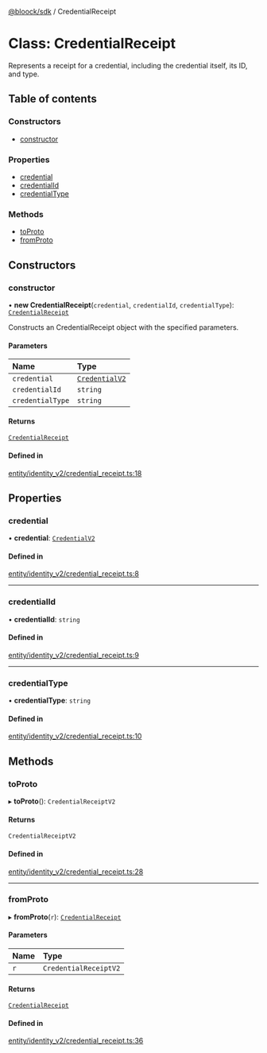[@bloock/sdk](../index.md) / CredentialReceipt

# Class: CredentialReceipt

Represents a receipt for a credential, including the credential itself, its ID, and type.

## Table of contents

### Constructors

- [constructor](CredentialReceipt.md#constructor)

### Properties

- [credential](CredentialReceipt.md#credential)
- [credentialId](CredentialReceipt.md#credentialid)
- [credentialType](CredentialReceipt.md#credentialtype)

### Methods

- [toProto](CredentialReceipt.md#toproto)
- [fromProto](CredentialReceipt.md#fromproto)

## Constructors

### constructor

• **new CredentialReceipt**(`credential`, `credentialId`, `credentialType`): [`CredentialReceipt`](CredentialReceipt.md)

Constructs an CredentialReceipt object with the specified parameters.

#### Parameters

| Name | Type |
| :------ | :------ |
| `credential` | [`CredentialV2`](CredentialV2.md) |
| `credentialId` | `string` |
| `credentialType` | `string` |

#### Returns

[`CredentialReceipt`](CredentialReceipt.md)

#### Defined in

[entity/identity_v2/credential_receipt.ts:18](https://github.com/bloock/bloock-sdk/blob/d82279b/languages/js/src/entity/identity_v2/credential_receipt.ts#L18)

## Properties

### credential

• **credential**: [`CredentialV2`](CredentialV2.md)

#### Defined in

[entity/identity_v2/credential_receipt.ts:8](https://github.com/bloock/bloock-sdk/blob/d82279b/languages/js/src/entity/identity_v2/credential_receipt.ts#L8)

___

### credentialId

• **credentialId**: `string`

#### Defined in

[entity/identity_v2/credential_receipt.ts:9](https://github.com/bloock/bloock-sdk/blob/d82279b/languages/js/src/entity/identity_v2/credential_receipt.ts#L9)

___

### credentialType

• **credentialType**: `string`

#### Defined in

[entity/identity_v2/credential_receipt.ts:10](https://github.com/bloock/bloock-sdk/blob/d82279b/languages/js/src/entity/identity_v2/credential_receipt.ts#L10)

## Methods

### toProto

▸ **toProto**(): `CredentialReceiptV2`

#### Returns

`CredentialReceiptV2`

#### Defined in

[entity/identity_v2/credential_receipt.ts:28](https://github.com/bloock/bloock-sdk/blob/d82279b/languages/js/src/entity/identity_v2/credential_receipt.ts#L28)

___

### fromProto

▸ **fromProto**(`r`): [`CredentialReceipt`](CredentialReceipt.md)

#### Parameters

| Name | Type |
| :------ | :------ |
| `r` | `CredentialReceiptV2` |

#### Returns

[`CredentialReceipt`](CredentialReceipt.md)

#### Defined in

[entity/identity_v2/credential_receipt.ts:36](https://github.com/bloock/bloock-sdk/blob/d82279b/languages/js/src/entity/identity_v2/credential_receipt.ts#L36)
